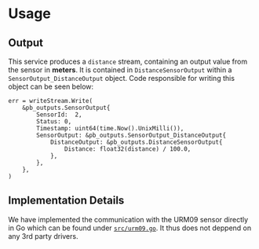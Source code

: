 # Usage


## Output

This service produces a `distance` stream, containing an output value from the sensor in **meters**. It is contained in `DistanceSensorOutput` within a `SensorOutput_DistanceOutput` object. Code responsible for writing this object can be seen below:

```
err = writeStream.Write(
    &pb_outputs.SensorOutput{
        SensorId:  2,
        Status: 0,
        Timestamp: uint64(time.Now().UnixMilli()),
        SensorOutput: &pb_outputs.SensorOutput_DistanceOutput{
            DistanceOutput: &pb_outputs.DistanceSensorOutput{
                Distance: float32(distance) / 100.0,
            },
        },
    },
)
```
## Implementation Details

We have implemented the communication with the URM09 sensor directly in Go which can be found under [`src/urm09.go`](https://github.com/VU-ASE/distance/blob/main/src/urm09.go). It thus does not deppend on any 3rd party drivers.
